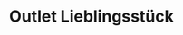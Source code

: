 ---
title: "Outlet Lieblingsstück"
url: /aschau-im-chiemgau/outlet-lieblingsstueck/
shop: Kleidung
---
